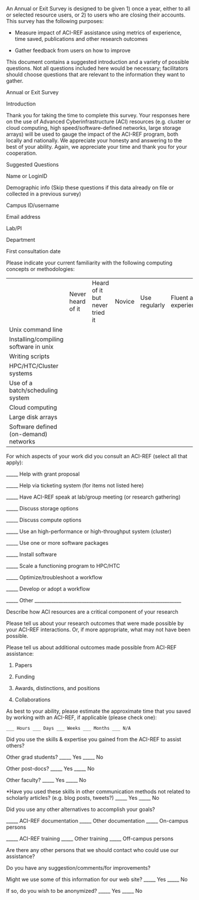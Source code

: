 An Annual or Exit Survey is designed to be given 1) once a year, either to all or selected resource users, or 2) to users who are closing their accounts. This survey has the following purposes: 

* Measure impact of ACI-REF assistance using metrics of experience, time saved, publications and other research outcomes

* Gather feedback from users on how to improve

This document contains a suggested introduction and a variety of possible questions.  Not all questions included here would be necessary; facilitators should choose questions that are relevant to the information they want to gather. 

Annual or Exit Survey

Introduction

Thank you for taking the time to complete this survey. Your responses here on the use of Advanced Cyberinfrastructure (ACI) resources (e.g. cluster or cloud computing, high speed/software-defined networks, large storage arrays) will be used to gauge the impact of the ACI-REF program, both locally and nationally. We appreciate your honesty and answering to the best of your ability. Again, we appreciate your time and thank you for your cooperation.

Suggested Questions

Name or LoginID

Demographic info (Skip these questions if this data already on file or collected in a previous survey)

Campus ID/username

Email address	

Lab/PI	

Department	

First consultation date

Please indicate your current familiarity with the following computing concepts or methodologies: 

<table>
  <tr>
    <td></td>
    <td>Never heard of it</td>
    <td>Heard of it but never tried it</td>
    <td>Novice</td>
    <td>Use regularly</td>
    <td>Fluent and experienced</td>
  </tr>
  <tr>
    <td>Unix command line</td>
    <td></td>
    <td></td>
    <td></td>
    <td></td>
    <td></td>
  </tr>
  <tr>
    <td>Installing/compiling software in unix</td>
    <td></td>
    <td></td>
    <td></td>
    <td></td>
    <td></td>
  </tr>
  <tr>
    <td>Writing scripts</td>
    <td></td>
    <td></td>
    <td></td>
    <td></td>
    <td></td>
  </tr>
  <tr>
    <td>HPC/HTC/Cluster systems</td>
    <td></td>
    <td></td>
    <td></td>
    <td></td>
    <td></td>
  </tr>
  <tr>
    <td>Use of a batch/scheduling system</td>
    <td></td>
    <td></td>
    <td></td>
    <td></td>
    <td></td>
  </tr>
  <tr>
    <td>Cloud computing</td>
    <td></td>
    <td></td>
    <td></td>
    <td></td>
    <td></td>
  </tr>
  <tr>
    <td>Large disk arrays</td>
    <td></td>
    <td></td>
    <td></td>
    <td></td>
    <td></td>
  </tr>
  <tr>
    <td>Software defined (on-demand) networks</td>
    <td></td>
    <td></td>
    <td></td>
    <td></td>
    <td></td>
  </tr>
</table>


For which aspects of your work did you consult an ACI-REF (select all that apply):

_____	Help with grant proposal

_____	Help via ticketing system (for items not listed here)

_____	Have ACI-REF speak at lab/group meeting (or research gathering)

_____	Discuss storage options

_____	Discuss compute options

_____	Use an high-performance or high-throughput system (cluster)

_____	Use one or more software packages

_____	Install software

_____	Scale a functioning program to HPC/HTC

_____	Optimize/troubleshoot a workflow

_____	Develop or adopt a workflow

_____	Other ______________________________________________________________

Describe how ACI resources are a critical component of your research

Please tell us about your research outcomes that were made possible by your ACI-REF interactions. Or, if more appropriate, what may not have been possible.

Please tell us about additional outcomes made possible from ACI-REF assistance:

1. Papers

2. Funding

3. Awards, distinctions, and positions

4. Collaborations

As best to your ability, please estimate the approximate time that you saved by working with an ACI-REF, if applicable (please check one):

	___ Hours ___ Days ___ Weeks ___ Months ___ N/A

Did you use the skills & expertise you gained from the ACI-REF to assist others?

Other grad students?						_____ Yes	_____ No

Other post-docs?						_____ Yes	_____ No

Other faculty?							_____ Yes	_____ No

*Have you used these skills in other communication methods not related to scholarly articles? (e.g. blog posts, tweets?)					_____ Yes	_____ No

Did you use any other alternatives to accomplish your goals?

_____	ACI-REF documentation	_____	Other documentation	_____	On-campus persons

_____	ACI-REF training	_____	Other training	_____	Off-campus persons

Are there any other persons that we should contact who could use our assistance?

Do you have any suggestion/comments/for improvements?

Might we use some of this information for our web site?		_____ Yes	_____ No

If so, do you wish to be anonymized?				_____ Yes	_____ No

